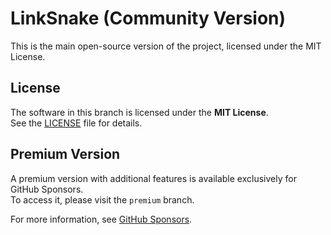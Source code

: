 # LinkSnake (Community Version)

This is the main open-source version of the project, licensed under the MIT License.

## License

The software in this branch is licensed under the **MIT License**.  
See the [LICENSE](./LICENSE) file for details.

## Premium Version

A premium version with additional features is available exclusively for GitHub Sponsors.  
To access it, please visit the `premium` branch.

For more information, see [GitHub Sponsors](https://github.com/sponsors/linksnake).
